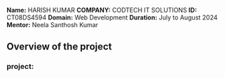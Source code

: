 **Name:** HARISH KUMAR
**COMPANY:** CODTECH IT SOLUTIONS
**ID:** CT08DS4594
**Domain:** Web Development
**Duration:** July to August 2024
**Mentor:** Neela Santhosh Kumar


## Overview of the project
### project: 
